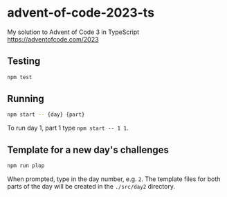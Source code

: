 # advent-of-code-2023-ts

My solution to Advent of Code 3 in TypeScript https://adventofcode.com/2023

## Testing

```bash
npm test
```

## Running

```bash
npm start -- {day} {part}
```

To run day 1, part 1 type `npm start -- 1 1`.

## Template for a new day's challenges

```bash
npm run plop
```

When prompted, type in the day number, e.g. `2`. The template files for both
parts of the day will be created in the `./src/day2` directory.
